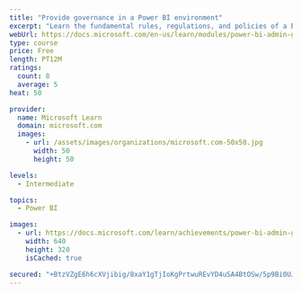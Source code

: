 ```yaml
---
title: "Provide governance in a Power BI environment"
excerpt: "Learn the fundamental rules, regulations, and policies of a BI governance approach."
webUrl: https://docs.microsoft.com/en-us/learn/modules/power-bi-admin-governance/
type: course
price: Free
length: PT12M
ratings:
  count: 8
  average: 5
heat: 50

provider:
  name: Microsoft Learn
  domain: microsoft.com
  images:
    - url: /assets/images/organizations/microsoft.com-50x50.jpg
      width: 50
      height: 50

levels:
  - Intermediate

topics:
  - Power BI

images:
  - url: https://docs.microsoft.com/learn/achievements/power-bi-admin-governance-social.png
    width: 640
    height: 320
    isCached: true

secured: "+BtzVZgE6h6cXVjibig/8xaY1gTjIoKgPrtwuREvYD4uSA4BtOSw/5p9Bi0UJsl31g5GupO/E6uHDChvUJUMG2SkxBBN1doWcmo8RaNxQBoLdxmBWlaATK42zyq8e9V3W4nrlQYOcRuUWkaeSdTbb6DmS+938pnfVebqoF93o4ZD4mitb0txdPv2GmKWHNIkATc9ll8v0o1OHrkkJwzTc37vcn+mW6pDIKabSAoM4PRmoFC3dFzUeSeraDNvfgoyndER71J7q1bfqYDPq2HRrQrkUosc/sr15rxwSNUAXtwMXfFD4wDPMRzVNwhHZCuvZ2olxc0pz8YsQBw1dHLeyaWbFuU+outtnnTLWzEWtrOkg2y0qHziL45M6Go10zSDuCX/cQeBoEbybfTk+YtQVQdEZ4tVo+XrZCq1imLPc+k=;iGwpWUFvsECfjENxKQ5qog=="
---
```


